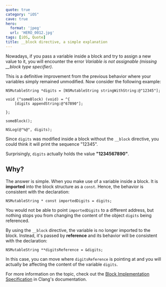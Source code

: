 ```yaml
---
quote: true
category: "iOS"
cave: true
hero:
  format: 'jpeg'
  url: 'HERO_0012.jpg'
tags: [iOS, Quote]
title: __block directive, a simple explanation
---
```


Nowadays, if you pass a variable inside a block and try to assign a new value to it, you will encounter the error *Variable is not assignable (missing __block type specifier)*.

This is a definitive improvement from the previous behavior where your variables simply remained unmodified. Now consider the following example:

```objc
NSMutableString *digits = [NSMutableString stringWithString:@"12345"];

void (^someBlock) (void) = ^{
    [digits appendString:@"67890"];

};

someBlock();

NSLog(@"%@", digits);
```

Since ```digits``` was modified inside a block without the ```__block``` directive, you could think it will print the sequence "12345".

Surprisingly,  ```digits``` actually holds the value **"1234567890"**.

Why?
--------

The answer is simple. When you make use of a variable inside a block. It is **imported** into the block structure as a ```const```. Hence, the behavior is consistent with the declaration:

```objc
NSMutableString * const importedDigits = digits;
```

You would not be able to point ```importedDigits``` to a different address, but nothing stops you from changing the content of the object ```digits``` being referenced.

By using the ```__block``` directive, the variable is no longer imported to the block. Instead, it's passed by **reference** and its behavior will be consistent with the declaration:

```objc
NSMutableString **digitsReference = &digits;
```

In this case, you can move where ```digitsReference``` is pointing at and you will actually be affecting the content of the variable ```digits```.

For more information on the topic,  check out the [Block Implementation Specification](https://clang.llvm.org/docs/Block-ABI-Apple.html) in Clang's documentation.
